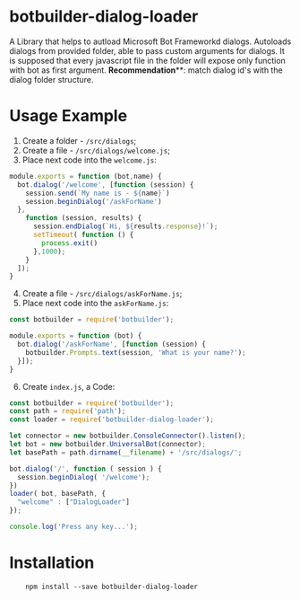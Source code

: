 # botbuilder-dialog-loader
A Library that helps to autload Microsoft Bot Frameworkd dialogs. Autoloads dialogs from provided folder, 
able to pass custom arguments for dialogs. It is supposed that every javascript file 
in the folder will expose only function with bot as first argument.
**Recommendation****: match dialog id's with the dialog folder structure.   

# Usage Example

1. Create a folder - `/src/dialogs`;
2. Create a file - `/src/dialogs/welcome.js`;
3. Place next code into the `welcome.js`:
```javascript
module.exports = function (bot,name) {
  bot.dialog('/welcome', [function (session) {
    session.send(`My name is - ${name}`)
    session.beginDialog('/askForName')
  },
    function (session, results) {
      session.endDialog(`Hi, ${results.response}!`);
      setTimeout( function () {
        process.exit()
      },1000);
    }
  ]);
}
```
4. Create a file - `/src/dialogs/askForName.js`;
5. Place next code into the `askForName.js`:
```javascript
const botbuilder = require('botbuilder');

module.exports = function (bot) {
  bot.dialog('/askForName', [function (session) {
    botbuilder.Prompts.text(session, 'What is your name?');
  }]);
}
```
6. Create `index.js`, a Code:
```javascript
const botbuilder = require('botbuilder');
const path = require('path');
const loader = require('botbuilder-dialog-loader');

let connector = new botbuilder.ConsoleConnector().listen();
let bot = new botbuilder.UniversalBot(connector);
let basePath = path.dirname(__filename) + '/src/dialogs/';

bot.dialog('/', function ( session ) {
  session.beginDialog( '/welcome');
})
loader( bot, basePath, {
  "welcome" : ["DialogLoader"]
});

console.log('Press any key...');
```

# Installation 

```
    npm install --save botbuilder-dialog-loader
```
